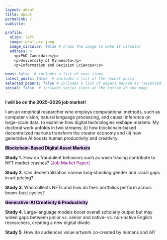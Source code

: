 ```yaml
---
layout: about
title: about
permalink: /
subtitle: 

profile:
  align: left
  image: prof_pic.jpeg
  image_circular: false # crops the image to make it circular
  address: >
    <p>PhD Candidate</p>
    <p>University of Minnesota</p>
    <p>Information and Decision Sciences</p>

news: false  # includes a list of news items
latest_posts: false  # includes a list of the newest posts
selected_papers: false # includes a list of papers marked as "selected={true}"
social: false  # includes social icons at the bottom of the page
---
```


<p><strong>I will be on the 2025–2026 job market!</strong></p>

<p>
I am an empirical researcher who employs computational methods, such as computer vision, natural language processing, and causal inference on large-scale data, to examine how digital technologies reshape markets.
My doctoral work unfolds in two streams: (i) how blockchain-based decentralized markets transform the creator economy and (ii) how generative AI boosts human productivity and creativity.
</p>

<p><mark style="background-color:#e5d0ff;"><strong>Blockchain-Based Digital Asset Markets</strong></mark></p>
<p><b>Study&nbsp;1.</b> How do fraudulent behaviors such as wash trading contribute to NFT market crashes? <span style="color: purple;">(Job Market Paper)</span></p>
<p><b>Study&nbsp;2.</b> Can decentralization narrow long‑standing gender and racial gaps in art pricing?</p>
<p><b>Study&nbsp;3.</b> Who collects NFTs and how do their portfolios perform across boom–bust cycles?</p>


<p><mark style="background-color:#e5d0ff;"><strong>Generative‑AI Creativity &amp; Productivity</strong></mark></p>
<p><b>Study&nbsp;4.</b> Large‑language models boost overall scholarly output but may widen gaps between junior vs.&nbsp;senior and native‑ vs.&nbsp;non‑native English researchers, creating a new digital divide.</p>
<p><b>Study&nbsp;5.</b> How do audiences value artwork co‑created by humans and AI?</p>


